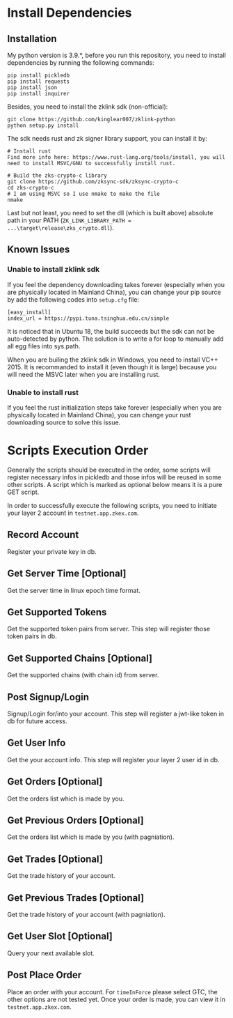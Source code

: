 # Install Dependencies
## Installation
My python version is 3.9.*, before you run this repository, you need to install dependencies by running the following commands:
```
pip install pickledb
pip install requests
pip install json
pip install inquirer
```
Besides, you need to install the zklink sdk (non-official):
```
git clone https://github.com/kinglear007/zklink-python
python setup.py install
```
The sdk needs rust and zk signer library support, you can install it by:
```
# Install rust
Find more info here: https://www.rust-lang.org/tools/install, you will need to install MSVC/GNU to successfully install rust.

# Build the zks-crypto-c library
git clone https://github.com/zksync-sdk/zksync-crypto-c
cd zks-crypto-c
# I am using MSVC so I use nmake to make the file
nmake
```
Last but not least, you need to set the dll (which is built above) absolute path in your PATH (```ZK_LINK_LIBRARY_PATH = ...\target\release\zks_crypto.dll```).

## Known Issues
### Unable to install zklink sdk
If you feel the dependency downloading takes forever (especially when you are physically located in Mainland China), you can change your pip source by add the following codes into ```setup.cfg``` file:
```
[easy_install]
index_url = https://pypi.tuna.tsinghua.edu.cn/simple
```
It is noticed that in Ubuntu 18, the build succeeds but the sdk can not be auto-detected by python. The solution is to write a for loop to manually add all egg files into sys.path.

When you are builing the zklink sdk in Windows, you need to install VC++ 2015. It is recommanded to install it (even though it is large) because you will need the MSVC later when you are installing rust.
### Unable to install rust
If you feel the rust initialization steps take forever (especially when you are physically located in Mainland China), you can change your rust downloading source to solve this issue. 

# Scripts Execution Order
Generally the scripts should be executed in the order, some scripts will register necessary infos in pickledb and those infos will be reused in some other scripts. A script which is marked as optional below means it is a pure GET script.

In order to successfully execute the following scripts, you need to initiate your layer 2 account in ```testnet.app.zkex.com```.
## Record Account
Register your private key in db.
## Get Server Time [Optional]
Get the server time in linux epoch time format.
## Get Supported Tokens
Get the supported token pairs from server. This step will register those token pairs in db.
## Get Supported Chains [Optional]
Get the supported chains (with chain id) from server.
## Post Signup/Login
Signup/Login for/into your account. This step will register a jwt-like token in db for future access.
## Get User Info
Get the your account info. This step will register your layer 2 user id in db.
## Get Orders [Optional]
Get the orders list which is made by you.
## Get Previous Orders [Optional]
Get the orders list which is made by you (with pagniation).
## Get Trades [Optional]
Get the trade history of your account.
## Get Previous Trades [Optional]
Get the trade history of your account (with pagniation).
## Get User Slot [Optional]
Query your next available slot.
## Post Place Order
Place an order with your account. For ```timeInForce``` please select GTC, the other options are not tested yet. Once your order is made, you can view it in ```testnet.app.zkex.com```.
